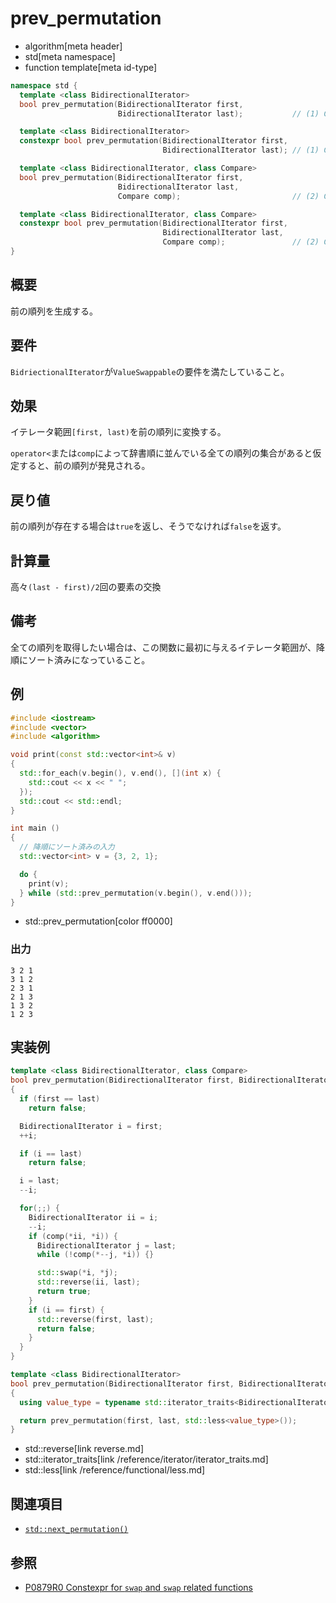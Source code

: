 # prev_permutation
* algorithm[meta header]
* std[meta namespace]
* function template[meta id-type]

```cpp
namespace std {
  template <class BidirectionalIterator>
  bool prev_permutation(BidirectionalIterator first,
                        BidirectionalIterator last);           // (1) C++03

  template <class BidirectionalIterator>
  constexpr bool prev_permutation(BidirectionalIterator first,
                                  BidirectionalIterator last); // (1) C++20

  template <class BidirectionalIterator, class Compare>
  bool prev_permutation(BidirectionalIterator first,
                        BidirectionalIterator last,
                        Compare comp);                         // (2) C++03

  template <class BidirectionalIterator, class Compare>
  constexpr bool prev_permutation(BidirectionalIterator first,
                                  BidirectionalIterator last,
                                  Compare comp);               // (2) C++20
}
```

## 概要
前の順列を生成する。


## 要件
`BidriectionalIterator`が`ValueSwappable`の要件を満たしていること。


## 効果
イテレータ範囲`[first, last)`を前の順列に変換する。

`operator<`または`comp`によって辞書順に並んでいる全ての順列の集合があると仮定すると、前の順列が発見される。


## 戻り値
前の順列が存在する場合は`true`を返し、そうでなければ`false`を返す。


## 計算量
高々`(last - first)/2`回の要素の交換


## 備考
全ての順列を取得したい場合は、この関数に最初に与えるイテレータ範囲が、降順にソート済みになっていること。


## 例
```cpp example
#include <iostream>
#include <vector>
#include <algorithm>

void print(const std::vector<int>& v)
{
  std::for_each(v.begin(), v.end(), [](int x) {
    std::cout << x << " ";
  });
  std::cout << std::endl;
}

int main ()
{
  // 降順にソート済みの入力
  std::vector<int> v = {3, 2, 1};

  do {
    print(v);
  } while (std::prev_permutation(v.begin(), v.end()));
}
```
* std::prev_permutation[color ff0000]

### 出力
```
3 2 1 
3 1 2 
2 3 1 
2 1 3 
1 3 2 
1 2 3 
```


## 実装例
```cpp
template <class BidirectionalIterator, class Compare>
bool prev_permutation(BidirectionalIterator first, BidirectionalIterator last, Compare comp)
{
  if (first == last)
    return false;

  BidirectionalIterator i = first;
  ++i;

  if (i == last)
    return false;

  i = last;
  --i;

  for(;;) {
    BidirectionalIterator ii = i;
    --i;
    if (comp(*ii, *i)) {
      BidirectionalIterator j = last;
      while (!comp(*--j, *i)) {}

      std::swap(*i, *j);
      std::reverse(ii, last);
      return true;
    }
    if (i == first) {
      std::reverse(first, last);
      return false;
    }
  }
}

template <class BidirectionalIterator>
bool prev_permutation(BidirectionalIterator first, BidirectionalIterator last)
{
  using value_type = typename std::iterator_traits<BidirectionalIterator>::value_type;

  return prev_permutation(first, last, std::less<value_type>());
}
```
* std::reverse[link reverse.md]
* std::iterator_traits[link /reference/iterator/iterator_traits.md]
* std::less[link /reference/functional/less.md]


## 関連項目
- [`std::next_permutation()`](next_permutation.md)


## 参照
- [P0879R0 Constexpr for `swap` and `swap` related functions](http://www.open-std.org/jtc1/sc22/wg21/docs/papers/2018/p0879r0.html)
